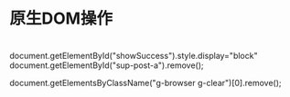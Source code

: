 # 原生DOM操作

# 
document.getElementById("showSuccess").style.display="block"
document.getElementById("sup-post-a").remove();

document.getElementsByClassName("g-browser g-clear")[0].remove();

